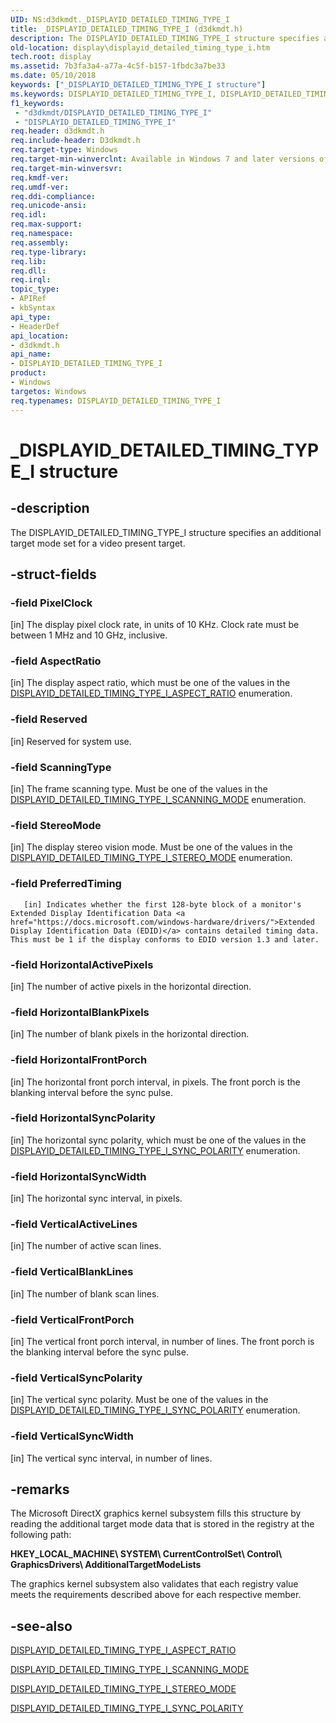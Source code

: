 ```yaml
---
UID: NS:d3dkmdt._DISPLAYID_DETAILED_TIMING_TYPE_I
title: _DISPLAYID_DETAILED_TIMING_TYPE_I (d3dkmdt.h)
description: The DISPLAYID_DETAILED_TIMING_TYPE_I structure specifies an additional target mode set for a video present target.
old-location: display\displayid_detailed_timing_type_i.htm
tech.root: display
ms.assetid: 7b3fa3a4-a77a-4c5f-b157-1fbdc3a7be33
ms.date: 05/10/2018
keywords: ["_DISPLAYID_DETAILED_TIMING_TYPE_I structure"]
ms.keywords: DISPLAYID_DETAILED_TIMING_TYPE_I, DISPLAYID_DETAILED_TIMING_TYPE_I structure [Display Devices], DmStructs_75d5fd93-c7ae-4a57-9843-427c53a9416f.xml, _DISPLAYID_DETAILED_TIMING_TYPE_I, d3dkmdt/DISPLAYID_DETAILED_TIMING_TYPE_I, display.displayid_detailed_timing_type_i
f1_keywords:
 - "d3dkmdt/DISPLAYID_DETAILED_TIMING_TYPE_I"
 - "DISPLAYID_DETAILED_TIMING_TYPE_I"
req.header: d3dkmdt.h
req.include-header: D3dkmdt.h
req.target-type: Windows
req.target-min-winverclnt: Available in Windows 7 and later versions of the Windows operating systems.
req.target-min-winversvr: 
req.kmdf-ver: 
req.umdf-ver: 
req.ddi-compliance: 
req.unicode-ansi: 
req.idl: 
req.max-support: 
req.namespace: 
req.assembly: 
req.type-library: 
req.lib: 
req.dll: 
req.irql: 
topic_type:
- APIRef
- kbSyntax
api_type:
- HeaderDef
api_location:
- d3dkmdt.h
api_name:
- DISPLAYID_DETAILED_TIMING_TYPE_I
product:
- Windows
targetos: Windows
req.typenames: DISPLAYID_DETAILED_TIMING_TYPE_I
---
```


# _DISPLAYID_DETAILED_TIMING_TYPE_I structure


## -description


The DISPLAYID_DETAILED_TIMING_TYPE_I structure specifies an additional target mode set for a video present target.


## -struct-fields




### -field PixelClock

[in] The display pixel clock rate, in units of 10 KHz. Clock rate must be between 1 MHz and 10 GHz, inclusive.


### -field AspectRatio

[in] The display aspect ratio, which must be one of the values in the <a href="https://docs.microsoft.com/windows-hardware/drivers/ddi/d3dkmdt/ne-d3dkmdt-_displayid_detailed_timing_type_i_aspect_ratio">DISPLAYID_DETAILED_TIMING_TYPE_I_ASPECT_RATIO</a> enumeration.


### -field Reserved

[in] Reserved for system use.


### -field ScanningType

[in] The frame scanning type. Must be one of the values in the <a href="https://docs.microsoft.com/windows-hardware/drivers/ddi/d3dkmdt/ne-d3dkmdt-_displayid_detailed_timing_type_i_scanning_mode">DISPLAYID_DETAILED_TIMING_TYPE_I_SCANNING_MODE</a> enumeration.


### -field StereoMode

[in] The display stereo vision mode. Must be one of the values in the <a href="https://docs.microsoft.com/windows-hardware/drivers/ddi/d3dkmdt/ne-d3dkmdt-_displayid_detailed_timing_type_i_stereo_mode">DISPLAYID_DETAILED_TIMING_TYPE_I_STEREO_MODE</a> enumeration.


### -field PreferredTiming


       [in] Indicates whether the first 128-byte block of a monitor's Extended Display Identification Data <a href="https://docs.microsoft.com/windows-hardware/drivers/">Extended Display Identification Data (EDID)</a> contains detailed timing data. This must be 1 if the display conforms to EDID version 1.3 and later.
      


### -field HorizontalActivePixels

[in] The number of active pixels in the horizontal direction.


### -field HorizontalBlankPixels

[in] The number of blank pixels in the horizontal direction.


### -field HorizontalFrontPorch

[in] The horizontal front porch interval, in pixels. The front porch is the blanking interval before the sync pulse.


### -field HorizontalSyncPolarity

[in] The horizontal sync polarity, which must be one of the values in the <a href="https://docs.microsoft.com/windows-hardware/drivers/ddi/d3dkmdt/ne-d3dkmdt-_displayid_detailed_timing_type_i_sync_polarity">DISPLAYID_DETAILED_TIMING_TYPE_I_SYNC_POLARITY</a> enumeration.


### -field HorizontalSyncWidth

[in] The horizontal sync interval, in pixels.


### -field VerticalActiveLines

[in] The number of active scan lines.


### -field VerticalBlankLines

[in] The number of blank scan lines.


### -field VerticalFrontPorch

[in] The vertical front porch interval, in number of lines. The front porch is the blanking interval before the sync pulse.


### -field VerticalSyncPolarity

[in] The vertical sync polarity. Must be one of the values in the <a href="https://docs.microsoft.com/windows-hardware/drivers/ddi/d3dkmdt/ne-d3dkmdt-_displayid_detailed_timing_type_i_sync_polarity">DISPLAYID_DETAILED_TIMING_TYPE_I_SYNC_POLARITY</a> enumeration.


### -field VerticalSyncWidth

[in] The vertical sync interval, in number of lines.


## -remarks



The Microsoft DirectX graphics kernel subsystem fills this structure by reading the additional target mode data that is stored in the registry at the following path:

<b>HKEY_LOCAL_MACHINE\ SYSTEM\ CurrentControlSet\ Control\ GraphicsDrivers\ AdditionalTargetModeLists</b>

The graphics kernel subsystem also validates that each registry value meets the requirements described above for each respective member.




## -see-also




<a href="https://docs.microsoft.com/windows-hardware/drivers/ddi/d3dkmdt/ne-d3dkmdt-_displayid_detailed_timing_type_i_aspect_ratio">DISPLAYID_DETAILED_TIMING_TYPE_I_ASPECT_RATIO</a>



<a href="https://docs.microsoft.com/windows-hardware/drivers/ddi/d3dkmdt/ne-d3dkmdt-_displayid_detailed_timing_type_i_scanning_mode">DISPLAYID_DETAILED_TIMING_TYPE_I_SCANNING_MODE</a>



<a href="https://docs.microsoft.com/windows-hardware/drivers/ddi/d3dkmdt/ne-d3dkmdt-_displayid_detailed_timing_type_i_stereo_mode">DISPLAYID_DETAILED_TIMING_TYPE_I_STEREO_MODE</a>



<a href="https://docs.microsoft.com/windows-hardware/drivers/ddi/d3dkmdt/ne-d3dkmdt-_displayid_detailed_timing_type_i_sync_polarity">DISPLAYID_DETAILED_TIMING_TYPE_I_SYNC_POLARITY</a>
 

 

